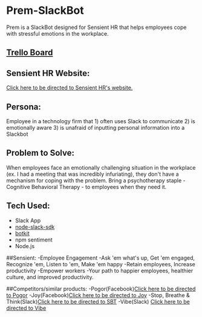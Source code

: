 # Prem-SlackBot
Prem is a SlackBot designed for Sensient HR that helps employees cope with stressful emotions in the workplace.

## [Trello Board](https://trello.com/b/tkG9oZKl/sensient-slackbot)

## Sensient HR Website: 
[Click here to be directed to Sensient HR's website.](http://sensienthr.com/)

## Persona: 
Employee in a technology firm that 1) often uses Slack to communicate 2) is emotionally aware 3) is unafraid of inputting personal information into a Slackbot

## Problem to Solve: 
When employees face an emotionally challenging situation in the workplace (ex. I had a meeting that was incredibly infuriating), they don't have a mechanism for coping with the problem. Bring a psychotherapy staple - Cognitive Behavioral Therapy - to employees when they need it. 

## Tech Used:
- Slack App
- [node-slack-sdk](https://github.com/slackapi/node-slack-sdk)
- [botkit](https://www.botkit.ai/)
- npm sentiment
- Node.js

##Sensient:
-Employee Engagement
-Ask 'em what's up, Get 'em engaged, Recognize 'em, Listen to 'em, Make 'em happy
-Retain employees, Increase productivity
-Empower workers
-Your path to happier employees, healthier culture, and improved productivity.

##Competitors/similar products:
-Pogor(Facebook)[Click here to be directed to Pogor](https://botlist.co/bots/2218-pogor)
-Joy(Facebook)[Click here to be directed to Joy](https://chatbottle.co/bots/joy-1)
-Stop, Breathe & Think(Slack)[Click here to be directed to SBT](https://slack.com/apps/A2HNBSQP9-stop-breathe-think)
-Vibe(Slack) [Click here to be directed to Vibe](https://vibe.work/#features)
